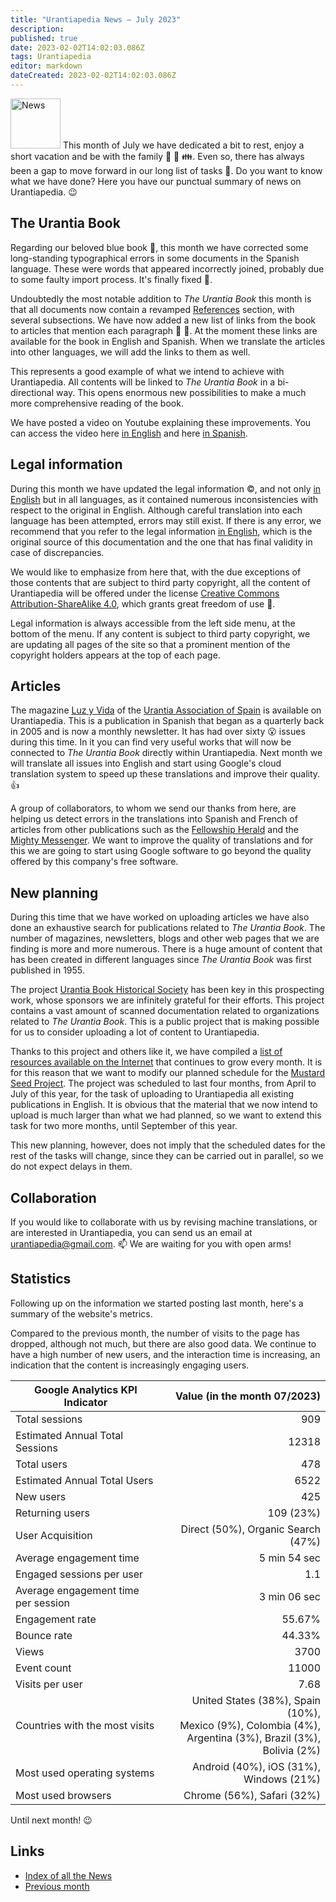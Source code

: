 ```yaml
---
title: "Urantiapedia News — July 2023"
description: 
published: true
date: 2023-02-02T14:02:03.086Z
tags: Urantiapedia
editor: markdown
dateCreated: 2023-02-02T14:02:03.086Z
---
```


<img src="/_assets/svg/icon-news.svg" alt="News" style="width: 80px;"> This month of July we have dedicated a bit to rest, enjoy a short vacation and be with the family :sunrise: :tropical_drink: :family:. Even so, there has always been a gap to move forward in our long list of tasks :card_index:. Do you want to know what we have done? Here you have our punctual summary of news on Urantiapedia. :wink:

## The Urantia Book

Regarding our beloved blue book :blue_book:, this month we have corrected some long-standing typographical errors in some documents in the Spanish language. These were words that appeared incorrectly joined, probably due to some faulty import process. It's finally fixed :wrench:.

Undoubtedly the most notable addition to _The Urantia Book_ this month is that all documents now contain a revamped [References](/en/The_Urantia_Book/0#references) section, with several subsections. We have now added a new list of links from the book to articles that mention each paragraph :clap: :clap:. At the moment these links are available for the book in English and Spanish. When we translate the articles into other languages, we will add the links to them as well.

This represents a good example of what we intend to achieve with Urantiapedia. All contents will be linked to _The Urantia Book_ in a bi-directional way. This opens enormous new possibilities to make a much more comprehensive reading of the book.

We have posted a video on Youtube explaining these improvements. You can access the video here [in English](https://youtu.be/m-efK0fbtw4) and here [in Spanish](https://youtu.be/QfVHUxpPrjA).

## Legal information

During this month we have updated the legal information :copyright:, and not only [in English](/en/license) but in all languages, as it contained numerous inconsistencies with respect to the original in English. Although careful translation into each language has been attempted, errors may still exist. If there is any error, we recommend that you refer to the legal information [in English](/en/license), which is the original source of this documentation and the one that has final validity in case of discrepancies.

We would like to emphasize from here that, with the due exceptions of those contents that are subject to third party copyright, all the content of Urantiapedia will be offered under the license [Creative Commons Attribution-ShareAlike 4.0](https://creativecommons.org/licenses/by-sa/4.0/deed.es), which grants great freedom of use :sparkling_heart:.

Legal information is always accessible from the left side menu, at the bottom of the menu. If any content is subject to third party copyright, we are updating all pages of the site so that a prominent mention of the copyright holders appears at the top of each page.

## Articles

The magazine [Luz y Vida](/es/index/articles_luz_y_vida) of the [Urantia Association of Spain](https://aue.urantia-association.org/) is available on Urantiapedia. This is a publication in Spanish that began as a quarterly back in 2005 and is now a monthly newsletter. It has had over sixty :open_mouth: issues during this time. In it you can find very useful works that will now be connected to _The Urantia Book_ directly within Urantiapedia. Next month we will translate all issues into English and start using Google's cloud translation system to speed up these translations and improve their quality. :+1:

A group of collaborators, to whom we send our thanks from here, are helping us detect errors in the translations into Spanish and French of articles from other publications such as the [Fellowship Herald](/en/index/articles_herald) and the [Mighty Messenger](/en/index/articles_mighty_messenger). We want to improve the quality of translations and for this we are going to start using Google software to go beyond the quality offered by this company's free software.

## New planning

During this time that we have worked on uploading articles we have also done an exhaustive search for publications related to _The Urantia Book_. The number of magazines, newsletters, blogs and other web pages that we are finding is more and more numerous. There is a huge amount of content that has been created in different languages ​​since _The Urantia Book_ was first published in 1955.

The project [Urantia Book Historical Society](https://ubhs.hosted-by-files.com/http/DocTypesIndex.html) has been key in this prospecting work, whose sponsors we are infinitely grateful for their efforts. This project contains a vast amount of scanned documentation related to organizations related to _The Urantia Book_. This is a public project that is making possible for us to consider uploading a lot of content to Urantiapedia.

Thanks to this project and others like it, we have compiled a [list of resources available on the Internet](/en/help/websites) that continues to grow every month. It is for this reason that we want to modify our planned schedule for the [Mustard Seed Project](https://www.urantia.org/news/2023-03/mustard-seed-grants-program). The project was scheduled to last four months, from April to July of this year, for the task of uploading to Urantiapedia all existing publications in English. It is obvious that the material that we now intend to upload is much larger than what we had planned, so we want to extend this task for two more months, until September of this year.

This new planning, however, does not imply that the scheduled dates for the rest of the tasks will change, since they can be carried out in parallel, so we do not expect delays in them.

## Collaboration

If you would like to collaborate with us by revising machine translations, or are interested in Urantiapedia, you can send us an email at urantiapedia@gmail.com. :mailbox: We are waiting for you with open arms!

## Statistics

Following up on the information we started posting last month, here's a summary of the website's metrics.

Compared to the previous month, the number of visits to the page has dropped, although not much, but there are also good data. We continue to have a high number of new users, and the interaction time is increasing, an indication that the content is increasingly engaging users.

Google Analytics KPI Indicator | Value (in the month 07/2023)
--- | ---:
Total sessions | 909
Estimated Annual Total Sessions | 12318
Total users | 478
Estimated Annual Total Users | 6522
New users | 425
Returning users | 109 (23%)
User Acquisition | Direct (50%), Organic Search (47%)
Average engagement time | 5 min 54 sec
Engaged sessions per user | 1.1
Average engagement time per session | 3 min 06 sec
Engagement rate | 55.67%
Bounce rate | 44.33%
Views | 3700
Event count | 11000
Visits per user | 7.68
Countries with the most visits | United States (38%), Spain (10%), <br>Mexico (9%), Colombia (4%), <br>Argentina (3%), Brazil (3%), <br>Bolivia (2%)
Most used operating systems | Android (40%), iOS (31%), Windows (21%)
Most used browsers | Chrome (56%), Safari (32%)

Until next month! :wink:

## Links

- [Index of all the News](/en/news)
- [Previous month](/en/news/2023/06)